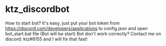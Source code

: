 # ktz_discordbot
How to start bot?
It's easy, just put your bot token from https://discord.com/developers/applications to config.json and open bot_start.bat file (Bot will be start)
Bot don't work correctly? Contact me on discord: ktz#6155 and I will fix that fast!
